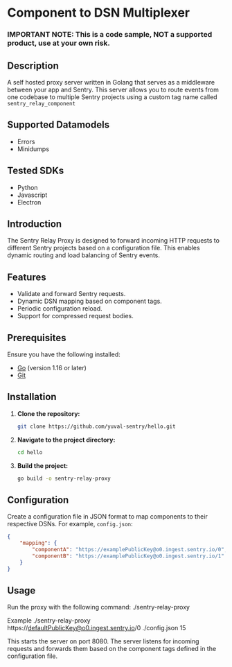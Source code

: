 # Component to DSN Multiplexer
### IMPORTANT NOTE: This is a code sample, NOT a supported product, use at your own risk.

## Description
A self hosted proxy server written in Golang that serves as a middleware between your app and Sentry.
This server allows you to route events from one codebase to multiple Sentry projects using a custom tag name called `sentry_relay_component`

## Supported Datamodels
- Errors
- Minidumps

## Tested SDKs
 - Python
 - Javascript
 - Electron

## Introduction

The Sentry Relay Proxy is designed to forward incoming HTTP requests to different Sentry projects based on a configuration file. This enables dynamic routing and load balancing of Sentry events.

## Features

- Validate and forward Sentry requests.
- Dynamic DSN mapping based on component tags.
- Periodic configuration reload.
- Support for compressed request bodies.

## Prerequisites

Ensure you have the following installed:

- [Go](https://golang.org/doc/install) (version 1.16 or later)
- [Git](https://git-scm.com/)

## Installation

1. **Clone the repository:**

    ```sh
    git clone https://github.com/yuval-sentry/hello.git
    ```

2. **Navigate to the project directory:**

    ```sh
    cd hello
    ```

3. **Build the project:**

    ```sh
    go build -o sentry-relay-proxy
    ```

## Configuration

Create a configuration file in JSON format to map components to their respective DSNs. For example, `config.json`:

```json
{
    "mapping": {
        "componentA": "https://examplePublicKey@o0.ingest.sentry.io/0",
        "componentB": "https://examplePublicKey@o0.ingest.sentry.io/1"
    }
}
```

## Usage
Run the proxy with the following command:
./sentry-relay-proxy <defaultDSN> <configFilePath> <numberOfGoWorkers>

Example
./sentry-relay-proxy https://defaultPublicKey@o0.ingest.sentry.io/0 ./config.json 15

This starts the server on port 8080. The server listens for incoming requests and forwards them based on the component tags defined in the configuration file.
